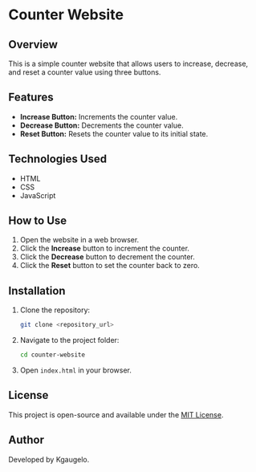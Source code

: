 # Counter Website

## Overview
This is a simple counter website that allows users to increase, decrease, and reset a counter value using three buttons.

## Features
- **Increase Button:** Increments the counter value.
- **Decrease Button:** Decrements the counter value.
- **Reset Button:** Resets the counter value to its initial state.

## Technologies Used
- HTML
- CSS
- JavaScript

## How to Use
1. Open the website in a web browser.
2. Click the **Increase** button to increment the counter.
3. Click the **Decrease** button to decrement the counter.
4. Click the **Reset** button to set the counter back to zero.

## Installation
1. Clone the repository:
   ```bash
   git clone <repository_url>
   ```
2. Navigate to the project folder:
   ```bash
   cd counter-website
   ```
3. Open `index.html` in your browser.

## License
This project is open-source and available under the [MIT License](LICENSE).

## Author
Developed by Kgaugelo.


